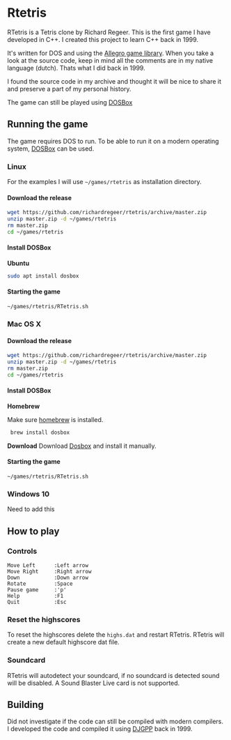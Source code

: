 # Rtetris
RTetris is a Tetris clone by Richard Regeer.
This is the first game I have developed in C++. I created this project to learn C++ back in 1999.

It's written for DOS and using the [Allegro game library](https://liballeg.org/).
When you take a look at the source code, keep in mind all the comments are in my native language (dutch). Thats what I did back in 1999.

I found the source code in my archive and thought it will be nice to share it and preserve a part of my personal history.

The game can still be played using [DOSBox](https://www.dosbox.com/)

## Running the game
The game requires DOS to run. To be able to run it on a modern operating system, [DOSBox](https://www.dosbox.com/) can be used.

### Linux
For the examples I will use `~/games/rtetris` as installation directory.

#### Download the release
```bash
wget https://github.com/richardregeer/rtetris/archive/master.zip
unzip master.zip -d ~/games/rtetris
rm master.zip
cd ~/games/rtetris
```

#### Install DOSBox
**Ubuntu**

```bash
sudo apt install dosbox
```

#### Starting the game
```
~/games/rtetris/RTetris.sh
```

### Mac OS X
#### Download the release
```bash
wget https://github.com/richardregeer/rtetris/archive/master.zip
unzip master.zip -d ~/games/rtetris
rm master.zip
cd ~/games/rtetris
```

#### Install DOSBox
**Homebrew**

Make sure [homebrew](https://brew.sh/) is installed.
```bash
 brew install dosbox
```

**Download**
Download [Dosbox](https://sourceforge.net/projects/dosbox/files/dosbox/0.74-3/DOSBox-0.74-3-3.dmg/download) and install it manually.

#### Starting the game
```
~/games/rtetris/RTetris.sh
```

### Windows 10
Need to add this

## How to play
### Controls
```
Move Left      :Left arrow
Move Right     :Right arrow 
Down           :Down arrow 
Rotate         :Space
Pause game     :'p'
Help           :F1
Quit           :Esc
```

### Reset the highscores
To reset the highscores delete the `highs.dat` and restart RTetris. RTetris will create a new default highscore dat file.

### Soundcard
RTetris will autodetect your soundcard, if no soundcard is detected sound will be disabled.
A Sound Blaster Live card is not supported.

## Building
Did not investigate if the code can still be compiled with modern compilers. 
I developed the code and compiled it using [DJGPP](http://www.delorie.com/djgpp/) back in 1999.